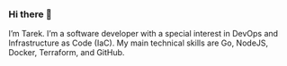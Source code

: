 ### Hi there 👋

I’m Tarek. I’m a software developer with a special interest in DevOps and Infrastructure as Code (IaC). My main technical skills are Go, NodeJS, Docker, Terraform, and GitHub.
